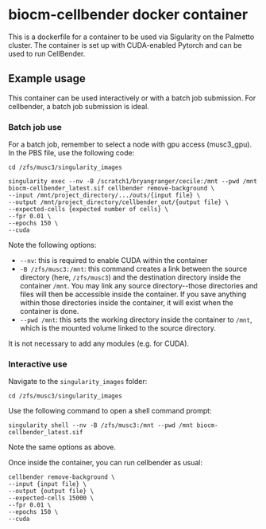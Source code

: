 # biocm-cellbender docker container

This is a dockerfile for a container to be used via Sigularity on the 
Palmetto cluster. The container is set up with CUDA-enabled Pytorch and 
can be used to run CellBender.

## Example usage

This container can be used interactively or with a batch job submission. For cellbender, a batch job submission is ideal.


### Batch job use

For a batch job, remember to select a node with gpu access (musc3_gpu). In the PBS file, use the following code:
```
cd /zfs/musc3/singularity_images

singularity exec --nv -B /scratch1/bryangranger/cecile:/mnt --pwd /mnt biocm-cellbender_latest.sif cellbender remove-background \
--input /mnt/project_directory/.../outs/{input file} \
--output /mnt/project_directory/cellbender_out/{output file} \
--expected-cells {expected number of cells} \
--fpr 0.01 \
--epochs 150 \
--cuda
```
Note the following options:
- `--nv`: this is required to enable CUDA within the container
- `-B /zfs/musc3:/mnt`: this command creates a link between the source directory (here, `/zfs/musc3`) and the destination directory inside the container `/mnt`. You may link any source directory--those directories and files will then be accessible inside the container. If you save anything within those directories inside the container, it will exist when the container is done. 
- `--pwd /mnt`: this sets the working directory inside the container to `/mnt`, which is the mounted volume linked to the source directory.

It is not necessary to add any modules (e.g. for CUDA).

### Interactive use

Navigate to the `singularity_images` folder:
```
cd /zfs/musc3/singularity_images
```

Use the following command to open a shell command prompt:

```
singularity shell --nv -B /zfs/musc3:/mnt --pwd /mnt biocm-cellbender_latest.sif
```

Note the same options as above.

Once inside the container, you can run cellbender as usual:
```
cellbender remove-background \
--input {input file} \
--output {output file} \
--expected-cells 15000 \
--fpr 0.01 \
--epochs 150 \
--cuda
```
